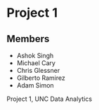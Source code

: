 # Project 1

## Members

 * Ashok Singh
 * Michael Cary
 * Chris Glessner
 * Gilberto Ramirez
 * Adam Simon

Project 1, UNC Data Analytics
